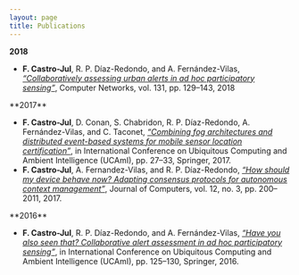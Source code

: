 ```yaml
---
layout: page
title: Publications
---
```



**2018** 
 <ul style="list-style-type:disc">
  <li> <b>F. Castro-Jul</b>, R. P. Díaz-Redondo, and A. Fernández-Vilas, <a href="https://www.sciencedirect.com/science/article/pii/S1389128617304267"><i>“Collaboratively assessing urban alerts in ad hoc participatory sensing”</i></a>, Computer Networks, vol. 131, pp. 129–143, 2018 </li>
</ul> 
**2017**
<ul style="list-style-type:disc">
  <li> <b>F. Castro-Jul</b>, D. Conan, S. Chabridon, R. P. Díaz-Redondo, A. Fernández-Vilas, and C. Taconet, <a href="https://rdcu.be/8MAr"><i>“Combining fog architectures and distributed event-based systems for mobile sensor location certification”</i></a>, in International Conference on Ubiquitous Computing and Ambient Intelligence (UCAmI), pp. 27–33, Springer, 2017. </li>
  <li> <b>F. Castro-Jul</b>, A. Fernandez-Vilas, and R. P. Díaz-Redondo, <a href="http://www.jcomputers.us/index.php?m=content&c=index&a=show&catid=185&id=2695"><i>“How should my device behave now? Adapting consensus protocols for autonomous context management”</i></a>, Journal of Computers, vol. 12, no. 3, pp. 200–2011, 2017.</li>
</ul>
**2016** 
 <ul style="list-style-type:disc">
  <li> <b>F. Castro-Jul</b>, R. P. Díaz-Redondo, and A. Fernández-Vilas, <a href="https://link.springer.com/chapter/10.1007/978-3-319-48799-1_15"><i>“Have you also seen that? Collaborative alert assessment in ad hoc participatory sensing”</i></a>, in International Conference on Ubiquitous Computing and Ambient Intelligence (UCAmI), pp. 125–130, Springer, 2016. </li>
</ul> 


